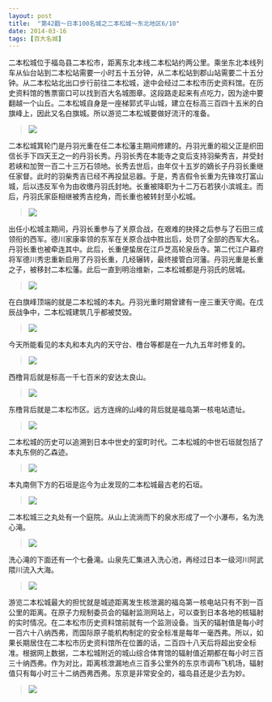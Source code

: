 ```yaml
---
layout: post
title:  "第42戳～日本100名城之二本松城～东北地区6/10"
date: 2014-03-16
tags: [百大名城]
---
```


二本松城位于福岛县二本松市，距离东北本线二本松站约两公里。乘坐东北本线列车从仙台站到二本松站需要一小时五十五分钟，从二本松站到郡山站需要二十五分钟。从二本松站北出口步行前往二本松城，途中会经过二本松市历史资料馆。在历史资料馆的售票窗口可以找到百大名城图章。这段路走起来有点吃力，因为途中要翻越一个山丘。二本松城自身是一座梯郭式平山城，建立在标高三百四十五米的白旗峰上，因此又名白旗城。所以游览二本松城要做好流汗的准备。

> <img src="{{ site.baseurl }}/assets/oshiro/011/nihonmatsujou-001.jpg">

二本松城箕轮门是丹羽光重在任二本松藩主期间修建的。丹羽光重的祖父正是织田信长手下四天王之一的丹羽长秀。丹羽长秀在本能寺之变后支持羽柴秀吉，并受封若峡和加贺一百二十三万石领地。长秀去世后，由年仅十五岁的嫡长子丹羽长重继任家督。此时的羽柴秀吉已经不再投鼠忌器。于是，秀吉假令长重为先锋攻打富山城，后以违反军令为由收缴丹羽氏封地。长重被降职为十二万石若狭小滨城主。而后，丹羽氏家臣相继被秀吉挖角，而长重也被转封至小松城。

> <img src="{{ site.baseurl }}/assets/oshiro/011/nihonmatsujou-002.jpg">

出任小松城主期间，丹羽长重参与了关原合战，在艰难的抉择之后参与了石田三成领衔的西军。德川家康率领的东军在关原合战中胜出后，处罚了全部的西军大名。丹羽长重也被牵连其中。此后，长重便蛰居在江戶芝高轮泉岳寺。第二代江户幕府将军德川秀忠重新启用了丹羽长重，几经辗转，最终接管白河藩。丹羽光重是长重之子，被移封二本松藩。此后一直到明治维新，二本松城都是丹羽氏的居城。

> <img src="{{ site.baseurl }}/assets/oshiro/011/nihonmatsujou-003.jpg">

在白旗峰顶端的就是二本松城的本丸。丹羽光重时期曾建有一座三重天守阁。在戊辰战争中，二本松城建筑几乎都被焚毁。

> <img src="{{ site.baseurl }}/assets/oshiro/011/nihonmatsujou-004.jpg">

今天所能看见的本丸和本丸内的天守台、橹台等都是在一九九五年时修复的。

> <img src="{{ site.baseurl }}/assets/oshiro/011/nihonmatsujou-005.jpg">

西橹背后就是标高一千七百米的安达太良山。

> <img src="{{ site.baseurl }}/assets/oshiro/011/nihonmatsujou-006.jpg">

东橹背后就是二本松市区。远方连绵的山峰的背后就是福岛第一核电站遗址。

> <img src="{{ site.baseurl }}/assets/oshiro/011/nihonmatsujou-007.jpg">

二本松城的历史可以追溯到日本中世史的室町时代。二本松城的中世石垣就包括了本丸东侧的乙森迹。

> <img src="{{ site.baseurl }}/assets/oshiro/011/nihonmatsujou-008.jpg">

本丸南侧下方的石垣是迄今为止发现的二本松城最古老的石垣。

> <img src="{{ site.baseurl }}/assets/oshiro/011/nihonmatsujou-009.jpg">

二本松城三之丸处有一个庭院。从山上流淌而下的泉水形成了一个小瀑布，名为洗心滝。

> <img src="{{ site.baseurl }}/assets/oshiro/011/nihonmatsujou-010.jpg">

洗心滝的下面还有一个七叠滝。山泉先汇集进入洗心池，再经过日本一级河川阿武隈川流入大海。

> <img src="{{ site.baseurl }}/assets/oshiro/011/nihonmatsujou-011.jpg">

游览二本松城最大的担忧就是城迹距离发生核泄漏的福岛第一核电站只有不到一百公里的距离。在原子力规制委员会的辐射监测网站上，可以查到日本各地的核辐射的实时情况。在二本松市历史资料馆前就有一个监测设备。当天的辐射值是每小时一百六十八纳西弗，而国际原子能机构制定的安全标准是每年一毫西弗。所以，如果长期居住在二本松市历史资料馆所在位置的话，二百四十八天后将超出安全标准。根据网上数据，二本松城附近的城山综合体育馆的辐射值近期都在每小时三百三十纳西弗。作为对比，距离核泄漏地点三百多公里外的东京市调布飞机场，辐射值只有每小时三十二纳西弗西弗。东京是非常安全的，福岛县还是少去为妙。

> <img src="{{ site.baseurl }}/assets/oshiro/011/nihonmatsujou-012.jpg">
